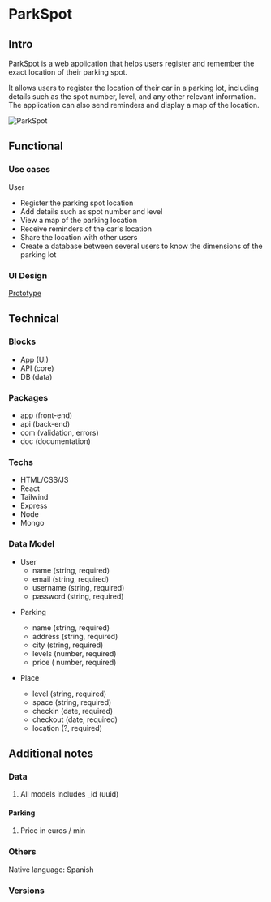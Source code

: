 # ParkSpot

## Intro

<!--ParkSpot es una aplicación web que ayuda a los usuarios a registrar y recordar la ubicación exacta de su plaza de parking.

Permite a los usuarios registrar la ubicación de su coche en un parking, incluyendo detalles como el número de plaza, nivel y cualquier otra información relevante. La aplicación también puede enviar recordatorios y mostrar un mapa de la ubicación.
-->

ParkSpot is a web application that helps users register and remember the exact location of their parking spot.

It allows users to register the location of their car in a parking lot, including details such as the spot number, level, and any other relevant information. The application can also send reminders and display a map of the location.

![ParkSpot](https://i.giphy.com/Ak8asl6uQKmre.webp)

## Functional

### Use cases

User
<!-- 
- Registrar la ubicación de la plaza de parking
- Añadir detalles como número de plaza y nivel 
- Ver un mapa de la ubicación del parking 
- Recibir recordatorios de la ubicación del coche 
- Compartir la ubicación con otros usuarios
- Crear BD entre varios usuarios para conocer las dimensiones del parking
-->

- Register the parking spot location
- Add details such as spot number and level
- View a map of the parking location
- Receive reminders of the car's location
- Share the location with other users
- Create a database between several users to know the dimensions of the parking lot


### UI Design


[Prototype](https://www.figma.com/proto/ZwUGeEDRIT5bqBeIfFA0KI/ParkSpot?node-id=0-1&t=03lSJ2V6FJVvG9Xb-1)

## Technical

### Blocks

- App (UI)
- API (core)
- DB (data)

### Packages

- app (front-end)
- api (back-end)
- com (validation, errors)
- doc (documentation)

### Techs

- HTML/CSS/JS
- React
- Tailwind
- Express
- Node
- Mongo

### Data Model

- User
    - name (string, required)
    - email (string, required)
    - username (string, required)
    - password (string, required)

<!-- Car
    - _id (uuid)
    - regis (string, required)
    - brand (string, required)
    - model (string, required)
    - user (User.id) -->

- Parking
    - name (string, required)
    - address (string, required)
    - city (string, required)
    - levels (number, required)
    - price ( number, required)

- Place
    - level (string, required)
    - space (string, required)
    - checkin (date, required)
    - checkout (date, required)
    - location (?, required) <!-- geolocalizacion -->

## Additional notes

### Data

1. All models includes _id (uuid)

#### Parking

1. Price in euros / min

### Others

Native language: Spanish

### Versions